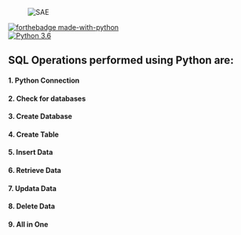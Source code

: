 <figure>
    <img src="https://i.morioh.com/e44a9decc7.png" alt="SAE" title="" />
</figure>

[![forthebadge made-with-python](http://ForTheBadge.com/images/badges/made-with-python.svg)](https://www.python.org/)                 
[![Python 3.6](https://img.shields.io/badge/python-3.6-blue.svg)](https://www.python.org/downloads/release/python-360/) 


## SQL Operations performed using Python are:

#### 1. Python Connection
#### 2. Check for databases
#### 3. Create Database
#### 4. Create Table
#### 5. Insert Data
#### 6. Retrieve Data
#### 7. Updata Data
#### 8. Delete Data
#### 9. All in One 
